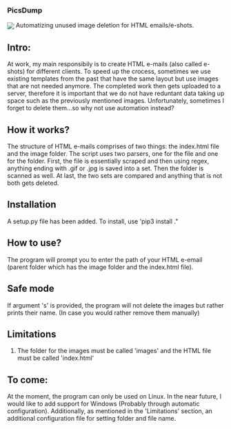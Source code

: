 ### PicsDump
<img src="https://imgur.com/a/2tu5bwI" align="center">
Automatizing unused image deletion for HTML emails/e-shots.

## Intro:
At work, my main responsibily is to create HTML e-mails (also called e-shots) for different clients. To speed up the crocess, sometimes we use existing templates from the past that have the same layout but use images that are not needed anymore. The completed work then gets uploaded to a server, therefore it is important that we do not have reduntant data taking up space such as the previously mentioned images. Unfortunately, sometimes I forget to delete them...so why not use automation instead? 

## How it works?
The structure of HTML e-mails comprises of two things: the index.html file and the image folder. The script uses two parsers, one for the file and one for the folder. First, the file is essentially scraped and then using regex, anything ending with .gif or .jpg is saved into a set. Then the folder is scanned as well. At last, the two sets are compared and anything that is not both gets deleted.

## Installation
A setup.py file has been added. To install, use 'pip3 install ." 

## How to use?
The program will prompt you to enter the path of your HTML e-email (parent folder which has the image folder and the index.html file). 

## Safe mode
If argument 's' is provided, the program will not delete the images but rather prints their name. (In case you would rather remove them manually)

## Limitations
1. The folder for the images must be called 'images' and the HTML file must be called 'index.html'

## To come:
At the moment, the program can only be used on Linux. In the near future, I would like to add support for Windows (Probably through automatic configuration). Additionally, as mentioned in the 'Limitations' section, an additional configuration file for setting folder and file name.
